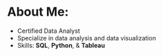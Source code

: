# About Me: 
- Certified Data Analyst
- Specialize in data analysis and data visualization
- Skills: **SQL**, **Python**, & **Tableau** <br>



